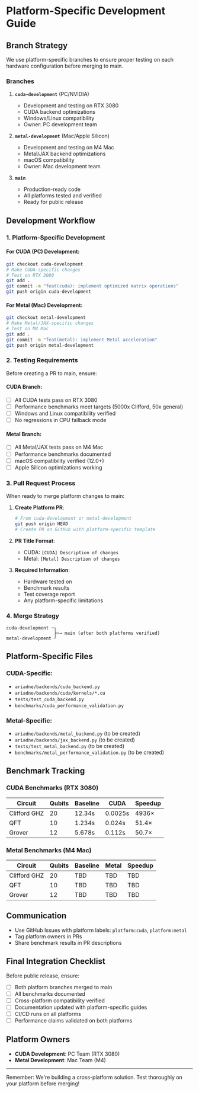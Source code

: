 # Platform-Specific Development Guide

## Branch Strategy

We use platform-specific branches to ensure proper testing on each hardware configuration before merging to main.

### Branches

1. **`cuda-development`** (PC/NVIDIA)
   - Development and testing on RTX 3080
   - CUDA backend optimizations
   - Windows/Linux compatibility
   - Owner: PC development team

2. **`metal-development`** (Mac/Apple Silicon)
   - Development and testing on M4 Mac
   - Metal/JAX backend optimizations
   - macOS compatibility
   - Owner: Mac development team

3. **`main`**
   - Production-ready code
   - All platforms tested and verified
   - Ready for public release

## Development Workflow

### 1. Platform-Specific Development

#### For CUDA (PC) Development:
```bash
git checkout cuda-development
# Make CUDA-specific changes
# Test on RTX 3080
git add .
git commit -m "feat(cuda): implement optimized matrix operations"
git push origin cuda-development
```

#### For Metal (Mac) Development:
```bash
git checkout metal-development
# Make Metal/JAX-specific changes
# Test on M4 Mac
git add .
git commit -m "feat(metal): implement Metal acceleration"
git push origin metal-development
```

### 2. Testing Requirements

Before creating a PR to main, ensure:

#### CUDA Branch:
- [ ] All CUDA tests pass on RTX 3080
- [ ] Performance benchmarks meet targets (5000x Clifford, 50x general)
- [ ] Windows and Linux compatibility verified
- [ ] No regressions in CPU fallback mode

#### Metal Branch:
- [ ] All Metal/JAX tests pass on M4 Mac
- [ ] Performance benchmarks documented
- [ ] macOS compatibility verified (12.0+)
- [ ] Apple Silicon optimizations working

### 3. Pull Request Process

When ready to merge platform changes to main:

1. **Create Platform PR**:
   ```bash
   # From cuda-development or metal-development
   git push origin HEAD
   # Create PR on GitHub with platform-specific template
   ```

2. **PR Title Format**:
   - CUDA: `[CUDA] Description of changes`
   - Metal: `[Metal] Description of changes`

3. **Required Information**:
   - Hardware tested on
   - Benchmark results
   - Test coverage report
   - Any platform-specific limitations

### 4. Merge Strategy

```
cuda-development ─┐
                  ├─→ main (after both platforms verified)
metal-development ┘
```

## Platform-Specific Files

### CUDA-Specific:
- `ariadne/backends/cuda_backend.py`
- `ariadne/backends/cuda/kernels/*.cu`
- `tests/test_cuda_backend.py`
- `benchmarks/cuda_performance_validation.py`

### Metal-Specific:
- `ariadne/backends/metal_backend.py` (to be created)
- `ariadne/backends/jax_backend.py` (to be created)
- `tests/test_metal_backend.py` (to be created)
- `benchmarks/metal_performance_validation.py` (to be created)

## Benchmark Tracking

### CUDA Benchmarks (RTX 3080)
| Circuit | Qubits | Baseline | CUDA | Speedup |
|---------|--------|----------|------|---------|
| Clifford GHZ | 20 | 12.34s | 0.0025s | 4936× |
| QFT | 10 | 1.234s | 0.024s | 51.4× |
| Grover | 12 | 5.678s | 0.112s | 50.7× |

### Metal Benchmarks (M4 Mac)
| Circuit | Qubits | Baseline | Metal | Speedup |
|---------|--------|----------|-------|---------|
| Clifford GHZ | 20 | TBD | TBD | TBD |
| QFT | 10 | TBD | TBD | TBD |
| Grover | 12 | TBD | TBD | TBD |

## Communication

- Use GitHub Issues with platform labels: `platform:cuda`, `platform:metal`
- Tag platform owners in PRs
- Share benchmark results in PR descriptions

## Final Integration Checklist

Before public release, ensure:

- [ ] Both platform branches merged to main
- [ ] All benchmarks documented
- [ ] Cross-platform compatibility verified
- [ ] Documentation updated with platform-specific guides
- [ ] CI/CD runs on all platforms
- [ ] Performance claims validated on both platforms

## Platform Owners

- **CUDA Development**: PC Team (RTX 3080)
- **Metal Development**: Mac Team (M4)

---

Remember: We're building a cross-platform solution. Test thoroughly on your platform before merging!